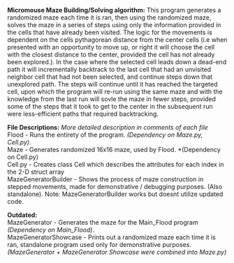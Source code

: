 **Micromouse Maze Building/Solving algorithm:**
  This program generates a randomized maze each time it is ran, then using the randomized maze, solves the maze in a series of steps 
  using only the information provided in the cells that have already been visited. The logic for the movements is dependent on the cells 
  pythagorean distance from the center cells (i.e when presented with an opportunity to move up, or right it will choose the cell with 
  the closest distance to the center, provided the cell has not already been explored.). In the case where the selected cell leads down
  a dead-end path it will incrementally backtrack to the last cell that had an unvisited neighbor cell that had not been selected, and 
  continue steps down that unexplored path. The steps will continue until it has reached the targeted cell, upon which the program will 
  re-run using the same maze and with the knowledge from the last run will sovle the maze in fewer steps, provided some of the steps that
  it took to get to the center in the subsequent run were less-efficient paths that required backtracking. 
  
**File Descriptions:** *More detailed description in comments of each file*  
  Flood - Runs the entirety of the program. *(Dependency on Maze.py, Cell.py)*.   
  Maze - Generates randomized 16x16 maze, used by Flood. *(Dependency on Cell.py)  
  Cell.py - Creates class Cell which describes the attributes for each index in the 2-D struct array  
  MazeGeneratorBuilder - Shows the process of maze construction in stepped movements, made for demonstrative / debugging purposes. (Also standalone).
  Note: MazeGeneratorBuilder works but doesnt utilize updated code.

  
  **Outdated:**  
  MazeGenerator - Generates the maze for the Main_Flood program *(Dependency on Main_Flood)*.  
  MazeGeneratorShowcase - Prints out a randomized maze each time it is ran, standalone program used only for demonstrative purposes.  
  *(MazeGenerator + MazeGenerator Showcase were combined into Maze.py)*
  
